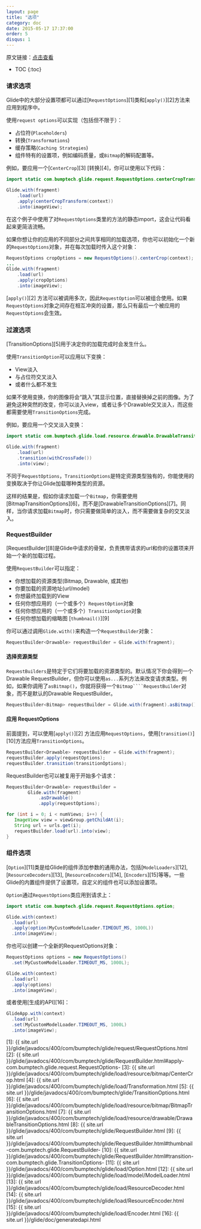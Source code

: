 ```yaml
---
layout: page
title: "选项"
category: doc
date: 2015-05-17 17:37:00
order: 5
disqus: 1
---
```


原文链接：[点击查看](http://bumptech.github.io/glide/doc/options.html)

* TOC
{:toc}

### 请求选项
Glide中的大部分设置项都可以通过[``RequestOptions``][1]类和[``apply()``][2]方法来应用到程序中。

使用`request options`可以实现（包括但不限于）：

* 占位符(`Placeholders`)
* 转换(`Transformations`)
* 缓存策略(`Caching Strategies`)
* 组件特有的设置项，例如编码质量，或``Bitmap``的解码配置等。

例如，要应用一个[``CenterCrop``][3] [转换][4]，你可以使用以下代码：

```java
import static com.bumptech.glide.request.RequestOptions.centerCropTransform;

Glide.with(fragment)
    .load(url)
    .apply(centerCropTransform(context))
    .into(imageView);
```

在这个例子中使用了对``RequestOptions``类里的方法的静态import，这会让代码看起来更简洁流畅。

如果你想让你的应用的不同部分之间共享相同的加载选项，你也可以初始化一个新的``RequestOptions``对象，并在每次加载时传入这个对象：

```java
RequestOptions cropOptions = new RequestOptions().centerCrop(context);
...
Glide.with(fragment)
    .load(url)
    .apply(cropOptions)
    .into(imageView);
```

[``apply()``][2] 方法可以被调用多次，因此``RequestOption``可以被组合使用。如果``RequestOptions``对象之间存在相互冲突的设置，那么只有最后一个被应用的 ``RequestOptions``会生效。

### 过渡选项

[TransitionOptions][5]用于决定你的加载完成时会发生什么。

使用``TransitionOption``可以应用以下变换：

* View淡入
* 与占位符交叉淡入
* 或者什么都不发生

如果不使用变换，你的图像将会“跳入”其显示位置，直接替换掉之前的图像。为了避免这种突然的改变，你可以淡入view，或者让多个Drawable交叉淡入，而这些都需要使用``TransitionOptions``完成。

例如，要应用一个交叉淡入变换：

```java
import static com.bumptech.glide.load.resource.drawable.DrawableTransitionOptions.withCrossFade;

Glide.with(fragment)
    .load(url)
    .transition(withCrossFade())
    .into(view);
```

不同于``RequestOptions``，``TransitionOptions``是特定资源类型独有的，你能使用的变换取决于你让Glide加载哪种类型的资源。

这样的结果是，假如你请求加载一个``Bitmap``，你需要使用[BitmapTransitionOptions][6]，而不是[DrawableTransitionOptions][7]。同样，当你请求加载``Bitmap``时，你只需要做简单的淡入，而不需要做复杂的交叉淡入。

### RequestBuilder

[RequestBuilder][8]是Glide中请求的骨架，负责携带请求的url和你的设置项来开始一个新的加载过程。

使用``RequestBuilder``可以指定：

* 你想加载的资源类型(Bitmap, Drawable, 或其他)
* 你要加载的资源地址(url/model)
* 你想最终加载到的View
* 任何你想应用的（一个或多个）``RequestOption``对象
* 任何你想应用的（一个或多个）``TransitionOption``对象
* 任何你想加载的缩略图 [``thumbnail()``][9]

你可以通过调用``Glide.with()``来构造一个``RequestBuilder``对象：

```java
RequestBuilder<Drawable> requestBuilder = Glide.with(fragment);
```

#### 选择资源类型

``RequestBuilders``是特定于它们将要加载的资源类型的。默认情况下你会得到一个Drawable RequestBuilder，但你可以使用``as...``系列方法来改变请求类型。例如，如果你调用了``asBitmap()``，你就将获得一个``Bitmap````RequestBuilder``对象，而不是默认的Drawable RequestBuilder。

```java
RequestBuilder<Bitmap> requestBuilder = Glide.with(fragment).asBitmap();
```

#### 应用 RequestOptions

前面提到，可以使用[``apply()``][2] 方法应用``RequestOptions``，使用[``transition()``][10]方法应用``TransitionOptions``。

```java
RequestBuilder<Drawable> requestBuilder = Glide.with(fragment);
requestBuilder.apply(requestOptions);
requestBuilder.transition(transitionOptions);
```

RequestBuilder也可以被复用于开始多个请求：

```java
RequestBuilder<Drawable> requestBuilder =
        Glide.with(fragment)
            .asDrawable()
            .apply(requestOptions);

for (int i = 0; i < numViews; i++) {
   ImageView view = viewGroup.getChildAt(i);
   String url = urls.get(i);
   requestBuilder.load(url).into(view);
}
```

### 组件选项

[``Option``][11]类是给Glide的组件添加参数的通用办法，包括[``ModelLoaders``][12], [``ResourceDecoders``][13], [``ResourceEncoders``][14], [``Encoders``][15]等等。一些Glide的内置组件提供了设置项，自定义的组件也可以添加设置项。

``Option``通过``RequestOptions``类应用到请求上：

```java
import static com.bumptech.glide.request.RequestOptions.option;

Glide.with(context)
  .load(url)
  .apply(option(MyCustomModelLoader.TIMEOUT_MS, 1000L))
  .into(imageView);
```

你也可以创建一个全新的RequestOptions对象：

```java
RequestOptions options = new RequestOptions()
  .set(MyCustomModelLoader.TIMEOUT_MS, 1000L);

Glide.with(context)
  .load(url)
  .apply(options)
  .into(imageView);
```

或者使用[生成的API][16]：

```java
GlideApp.with(context)
  .load(url)
  .set(MyCustomModelLoader.TIMEOUT_MS, 1000L)
  .into(imageView);
```

[1]: {{ site.url }}/glide/javadocs/400/com/bumptech/glide/request/RequestOptions.html
[2]: {{ site.url }}/glide/javadocs/400/com/bumptech/glide/RequestBuilder.html#apply-com.bumptech.glide.request.RequestOptions-
[3]: {{ site.url }}/glide/javadocs/400/com/bumptech/glide/load/resource/bitmap/CenterCrop.html
[4]: {{ site.url }}/glide/javadocs/400/com/bumptech/glide/load/Transformation.html
[5]: {{ site.url }}/glide/javadocs/400/com/bumptech/glide/TransitionOptions.html
[6]: {{ site.url }}/glide/javadocs/400/com/bumptech/glide/load/resource/bitmap/BitmapTransitionOptions.html
[7]: {{ site.url }}/glide/javadocs/400/com/bumptech/glide/load/resource/drawable/DrawableTransitionOptions.html
[8]: {{ site.url }}/glide/javadocs/400/com/bumptech/glide/RequestBuilder.html
[9]: {{ site.url }}/glide/javadocs/400/com/bumptech/glide/RequestBuilder.html#thumbnail-com.bumptech.glide.RequestBuilder-
[10]: {{ site.url }}/glide/javadocs/400/com/bumptech/glide/RequestBuilder.html#transition-com.bumptech.glide.TransitionOptions-
[11]: {{ site.url }}/glide/javadocs/400/com/bumptech/glide/load/Option.html
[12]: {{ site.url }}/glide/javadocs/400/com/bumptech/glide/load/model/ModelLoader.html
[13]: {{ site.url }}/glide/javadocs/400/com/bumptech/glide/load/ResourceDecoder.html
[14]: {{ site.url }}/glide/javadocs/400/com/bumptech/glide/load/ResourceEncoder.html
[15]: {{ site.url }}/glide/javadocs/400/com/bumptech/glide/load/Encoder.html
[16]: {{ site.url }}/glide/doc/generatedapi.html

